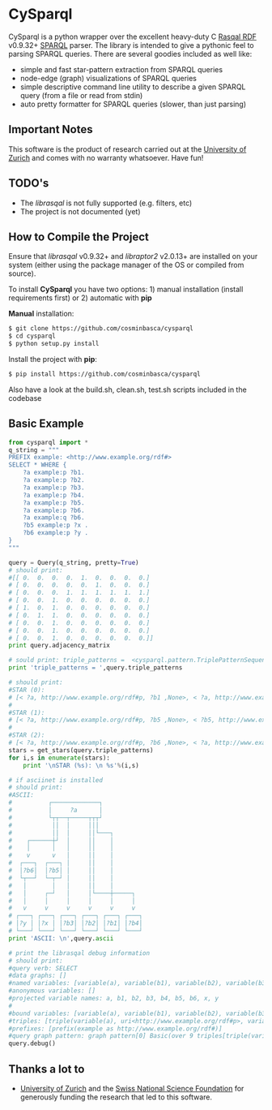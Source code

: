 CySparql
========

CySparql is a python wrapper over the excellent heavy-duty C [Rasqal RDF](http://librdf.org/rasqal/) v0.9.32+ [SPARQL](http://www.w3.org/TR/rdf-sparql-query/) parser. The library is intended to give a pythonic feel to parsing SPARQL queries. There are several goodies included as well like:
* simple and fast star-pattern extraction from SPARQL queries
* node-edge (graph) visualizations of SPARQL queries
* simple descriptive command line utility to describe a given SPARQL query (from a file or read from stdin)
* auto pretty formatter for SPARQL queries (slower, than just parsing)

Important Notes
---------------
This software is the product of research carried out at the [University of Zurich](http://www.ifi.uzh.ch/ddis.html) and comes with no warranty whatsoever. Have fun!

TODO's
------
* The *librasqal* is not fully supported (e.g. filters, etc)
* The project is not documented (yet)

How to Compile the Project
--------------------------
Ensure that *librasqal* v0.9.32+ and *libraptor2* v2.0.13+ are installed on your system (either using the package manager of the OS or compiled from source).

To install **CySparql** you have two options: 1) manual installation (install requirements first) or 2) automatic with **pip**

**Manual** installation:
```sh
$ git clone https://github.com/cosminbasca/cysparql
$ cd cysparql
$ python setup.py install
```

Install the project with **pip**:
```sh
$ pip install https://github.com/cosminbasca/cysparql
```

Also have a look at the build.sh, clean.sh, test.sh scripts included in the codebase 

Basic Example
-------------
```python
from cysparql import *
q_string = """
PREFIX example: <http://www.example.org/rdf#>
SELECT * WHERE {
    ?a example:p ?b1.
    ?a example:p ?b2.
    ?a example:p ?b3.
    ?a example:p ?b4.
    ?a example:p ?b5.
    ?a example:p ?b6.
    ?a example:q ?b6.
    ?b5 example:p ?x .
    ?b6 example:p ?y .
}
"""

query = Query(q_string, pretty=True)
# should print:
#[[ 0.  0.  0.  0.  1.  0.  0.  0.  0.]
# [ 0.  0.  0.  0.  0.  1.  0.  0.  0.]
# [ 0.  0.  0.  1.  1.  1.  1.  1.  1.]
# [ 0.  0.  1.  0.  0.  0.  0.  0.  0.]
# [ 1.  0.  1.  0.  0.  0.  0.  0.  0.]
# [ 0.  1.  1.  0.  0.  0.  0.  0.  0.]
# [ 0.  0.  1.  0.  0.  0.  0.  0.  0.]
# [ 0.  0.  1.  0.  0.  0.  0.  0.  0.]
# [ 0.  0.  1.  0.  0.  0.  0.  0.  0.]]
print query.adjacency_matrix

# sould print: triple_patterns =  <cysparql.pattern.TriplePatternSequence object at 0x1049a4730>
print 'triple_patterns = ',query.triple_patterns

# should print:
#STAR (0): 
# [< ?a, http://www.example.org/rdf#p, ?b1 ,None>, < ?a, http://www.example.org/rdf#p, ?b2 ,None>, < ?a, http://www.example.org/rdf#p, ?b3 ,None>, < ?a, http://www.example.org/rdf#p, ?b4 ,None>, < ?a, http://www.example.org/rdf#p, ?b5 ,None>, < ?a, http://www.example.org/rdf#p, ?b6 ,None>, < ?a, http://www.example.org/rdf#q, ?b6 ,None>]
#
#STAR (1): 
# [< ?a, http://www.example.org/rdf#p, ?b5 ,None>, < ?b5, http://www.example.org/rdf#p, ?x ,None>]
#
#STAR (2): 
# [< ?a, http://www.example.org/rdf#p, ?b6 ,None>, < ?a, http://www.example.org/rdf#q, ?b6 ,None>, < ?b6, http://www.example.org/rdf#p, ?y ,None>]
stars = get_stars(query.triple_patterns)
for i,s in enumerate(stars):
    print '\nSTAR (%s): \n %s'%(i,s)

# if asciinet is installed
# should print:
#ASCII: 
#          ┌─────────────┐           
#          │     ?a      │           
#          └┬┬──┬─────┬┬┬┘           
#           ││  │     │││            
#           ││  │     ││└───┐        
#    ┌──────┼┘  │     ││    │        
#    │      │   │     ││    │        
#    v      v   │     ││    │        
#  ┌───┐  ┌───┐ │     ││    │        
#  │?b6│  │?b5│ │     ││    │        
#  └┬──┘  └─┬─┘ │     ││    │        
#   │       │   │     ││    │        
#   │     ┌─┘   │     │└────┼─────┐  
#   │     │     │     │     │     │  
#   v     v     v     v     v     v  
# ┌───┐ ┌───┐ ┌───┐ ┌───┐ ┌───┐ ┌───┐
# │?y │ │?x │ │?b3│ │?b2│ │?b1│ │?b4│
# └───┘ └───┘ └───┘ └───┘ └───┘ └───┘
print 'ASCII: \n',query.ascii

# print the librasqal debug information
# should print:
#query verb: SELECT
#data graphs: []
#named variables: [variable(a), variable(b1), variable(b2), variable(b3), variable(b4), variable(b5), variable(b6), variable(x), variable(y)]
#anonymous variables: []
#projected variable names: a, b1, b2, b3, b4, b5, b6, x, y
#
#bound variables: [variable(a), variable(b1), variable(b2), variable(b3), variable(b4), variable(b5), variable(b6), variable(x), variable(y)]
#triples: [triple(variable(a), uri<http://www.example.org/rdf#p>, variable(b1)), triple(variable(a), uri<http://www.example.org/rdf#p>, variable(b2)), triple(variable(a), uri<http://www.example.org/rdf#p>, variable(b3)), triple(variable(a), uri<http://www.example.org/rdf#p>, variable(b4)), triple(variable(a), uri<http://www.example.org/rdf#p>, variable(b5)), triple(variable(a), uri<http://www.example.org/rdf#p>, variable(b6)), triple(variable(a), uri<http://www.example.org/rdf#q>, variable(b6)), triple(variable(b5), uri<http://www.example.org/rdf#p>, variable(x)), triple(variable(b6), uri<http://www.example.org/rdf#p>, variable(y))]
#prefixes: [prefix(example as http://www.example.org/rdf#)]
#query graph pattern: graph pattern[0] Basic(over 9 triples[triple(variable(a), uri<http://www.example.org/rdf#p>, variable(b1)) ,triple(variable(a), uri<http://www.example.org/rdf#p>, variable(b2)) ,triple(variable(a), uri<http://www.example.org/rdf#p>, variable(b3)) ,triple(variable(a), uri<http://www.example.org/rdf#p>, variable(b4)) ,triple(variable(a), uri<http://www.example.org/rdf#p>, variable(b5)) ,triple(variable(a), uri<http://www.example.org/rdf#p>, variable(b6)) ,triple(variable(a), uri<http://www.example.org/rdf#q>, variable(b6)) ,triple(variable(b5), uri<http://www.example.org/rdf#p>, variable(x)) ,triple(variable(b6), uri<http://www.example.org/rdf#p>, variable(y))])
query.debug()
```

Thanks a lot to
---------------
* [University of Zurich](http://www.ifi.uzh.ch/ddis.html) and the [Swiss National Science Foundation](http://www.snf.ch/en/Pages/default.aspx) for generously funding the research that led to this software.
